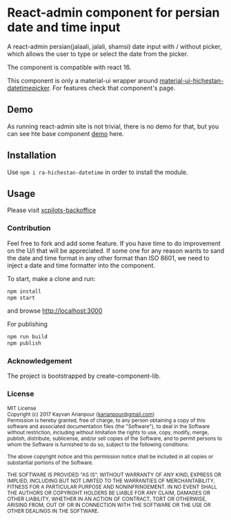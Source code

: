 # React-admin component for persian date and time input

A react-admin persian(jalaali, jalali, shamsi) date input with / without picker, 
which allows the user to type or select the date from the picker.

The component is compatible with react 16.

This component is only a material-ui wrapper around [material-ui-hichestan-datetimepicker](https://github.com/karianpour/material-ui-hichestan-datetimepicker). For features check that component's page.

## Demo

As running react-admin site is not trivial, there is no demo for that, but you can see hte base component [demo](https://karianpour.github.io/material-ui-hichestan-datetimepicker/) here.


## Installation

Use `npm i ra-hichestan-datetime` in order to install the module.

## Usage
Please visit [xcpilots-backoffice](https://github.com/karianpour/xcpilots-backoffice)

### Contribution
Feel free to fork and add some feature. If you have time to do improvement on the U/I that will be appreciated.
If some one for any reason wants to sand the date and time format in any other format than ISO 8601, we need to inject a date and time formatter into the component.

To start, make a clone and run:
```bash
npm install
npm start
```
and browse [http://localhost:3000](http://localhost:3000)

For publishing
```bash
npm run build
npm publish
```


### Acknowledgement
The project is bootstrapped by create-component-lib.


### License

<sub>MIT License</sub>  
<sub>Copyright (c) 2017 Kayvan Arianpour (<karianpour@gmail.com>)</sub>  
<sub>Permission is hereby granted, free of charge, to any person obtaining a copy
of this software and associated documentation files (the "Software"), to deal
in the Software without restriction, including without limitation the rights
to use, copy, modify, merge, publish, distribute, sublicense, and/or sell
copies of the Software, and to permit persons to whom the Software is
furnished to do so, subject to the following conditions:</sub>

<sub>The above copyright notice and this permission notice shall be included in all
copies or substantial portions of the Software.</sub>

<sub>THE SOFTWARE IS PROVIDED "AS IS", WITHOUT WARRANTY OF ANY KIND, EXPRESS OR
IMPLIED, INCLUDING BUT NOT LIMITED TO THE WARRANTIES OF MERCHANTABILITY,
FITNESS FOR A PARTICULAR PURPOSE AND NONINFRINGEMENT. IN NO EVENT SHALL THE
AUTHORS OR COPYRIGHT HOLDERS BE LIABLE FOR ANY CLAIM, DAMAGES OR OTHER
LIABILITY, WHETHER IN AN ACTION OF CONTRACT, TORT OR OTHERWISE, ARISING FROM,
OUT OF OR IN CONNECTION WITH THE SOFTWARE OR THE USE OR OTHER DEALINGS IN THE
SOFTWARE.</sub>
